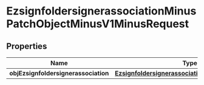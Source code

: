 
# EzsignfoldersignerassociationMinusPatchObjectMinusV1MinusRequest

## Properties
Name | Type | Description | Notes
------------ | ------------- | ------------- | -------------
**objEzsignfoldersignerassociation** | [**EzsignfoldersignerassociationMinusRequestPatch**](EzsignfoldersignerassociationMinusRequestPatch.md) |  | 



